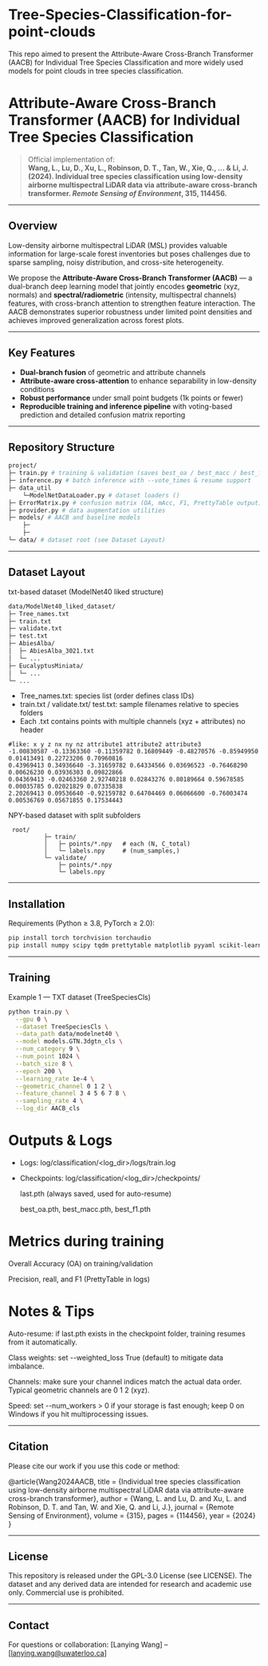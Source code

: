 # Tree-Species-Classification-for-point-clouds
This repo aimed to present the Attribute-Aware Cross-Branch Transformer (AACB) for Individual Tree Species Classification and more widely used models for point clouds in tree species classification.

# Attribute-Aware Cross-Branch Transformer (AACB) for Individual Tree Species Classification

> Official implementation of:  
> **Wang, L., Lu, D., Xu, L., Robinson, D. T., Tan, W., Xie, Q., … & Li, J. (2024). Individual tree species classification using low-density airborne multispectral LiDAR data via attribute-aware cross-branch transformer. _Remote Sensing of Environment_, 315, 114456.**

---

## Overview

Low-density airborne multispectral LiDAR (MSL) provides valuable information for large-scale forest inventories but poses challenges due to sparse sampling, noisy distribution, and cross-site heterogeneity.  

We propose the **Attribute-Aware Cross-Branch Transformer (AACB)** — a dual-branch deep learning model that jointly encodes **geometric** (xyz, normals) and **spectral/radiometric** (intensity, multispectral channels) features, with cross-branch attention to strengthen feature interaction. The AACB demonstrates superior robustness under limited point densities and achieves improved generalization across forest plots.

---

## Key Features

- **Dual-branch fusion** of geometric and attribute channels  
- **Attribute-aware cross-attention** to enhance separability in low-density conditions  
- **Robust performance** under small point budgets (1k points or fewer)  
- **Reproducible training and inference pipeline** with voting-based prediction and detailed confusion matrix reporting  

---

## Repository Structure
```bash
project/
├─ train.py # training & validation (saves best_oa / best_macc / best_f1)
├─ inference.py # batch inference with --vote_times & resume support
├─ data_util
    └─ModelNetDataLoader.py # dataset loaders ()
├─ ErrorMatrix.py # confusion matrix (OA, mAcc, F1, PrettyTable output)
├─ provider.py # data augmentation utilities
├─ models/ # AACB and baseline models
    ├─
    ├─
└─ data/ # dataset root (see Dataset Layout)
```
---

## Dataset Layout
txt-based dataset (ModelNet40 liked structure)
```bash
data/ModelNet40_liked_dataset/
├─ Tree_names.txt
├─ train.txt
├─ validate.txt
├─ test.txt
├─ AbiesAlba/
│  ├─ AbiesAlba_3021.txt
│  └─ ...
├─ EucalyptusMiniata/
│  └─ ...
└─ ...
```
- Tree_names.txt: species list (order defines class IDs)
- train.txt / validate.txt/ test.txt: sample filenames relative to species folders
- Each .txt contains points with multiple channels (xyz + attributes) no header
  
```
#like: x y z nx ny nz attribute1 attribute2 attribute3
-1.00830587 -0.13363360 -0.11359782 0.16809449 -0.48270576 -0.85949950 0.01413491 0.22723206 0.70960816 
0.43969413 0.34936640 -3.31659782 0.64334566 0.03696523 -0.76468290 0.00626230 0.03936303 0.09822866 
0.04369413 -0.02463360 2.92740218 0.02843276 0.80189664 0.59678585 0.00035785 0.02021829 0.07335838 
2.20269413 0.09536640 -0.92159782 0.64704469 0.06066600 -0.76003474 0.00536769 0.05671855 0.17534443 
```

NPY-based dataset with split subfolders
```
 root/
          ├─ train/
          │   ├─ points/*.npy   # each (N, C_total)
          │   └─ labels.npy     # (num_samples,)
          └─ validate/
              ├─ points/*.npy
              └─ labels.npy
```
---

## Installation

Requirements (Python ≥ 3.8, PyTorch ≥ 2.0):

```bash
pip install torch torchvision torchaudio
pip install numpy scipy tqdm prettytable matplotlib pyyaml scikit-learn laspy open3d
```

---
## Training
Example 1 — TXT dataset (TreeSpeciesCls)
```bash
python train.py \
  --gpu 0 \
  --dataset TreeSpeciesCls \
  --data_path data/modelnet40 \
  --model models.GTN.3dgtn_cls \
  --num_category 9 \
  --num_point 1024 \
  --batch_size 8 \
  --epoch 200 \
  --learning_rate 1e-4 \
  --geometric_channel 0 1 2 \
  --feature_channel 3 4 5 6 7 8 \
  --sampling_rate 4 \
  --log_dir AACB_cls
```
# Outputs & Logs

- Logs: log/classification/<log_dir>/logs/train.log

- Checkpoints: log/classification/<log_dir>/checkpoints/

  last.pth (always saved, used for auto-resume)

  best_oa.pth, best_macc.pth, best_f1.pth

# Metrics during training

Overall Accuracy (OA) on training/validation

Precision, reall, and F1 (PrettyTable in logs)

# Notes & Tips

Auto-resume: if last.pth exists in the checkpoint folder, training resumes from it automatically.

Class weights: set --weighted_loss True (default) to mitigate data imbalance.

Channels: make sure your channel indices match the actual data order. Typical geometric channels are 0 1 2 (xyz).

Speed: set --num_workers > 0 if your storage is fast enough; keep 0 on Windows if you hit multiprocessing issues.



---
## Citation

Please cite our work if you use this code or method:

@article{Wang2024AACB,
  title   = {Individual tree species classification using low-density airborne multispectral LiDAR data via attribute-aware cross-branch transformer},
  author  = {Wang, L. and Lu, D. and Xu, L. and Robinson, D. T. and Tan, W. and Xie, Q. and Li, J.},
  journal = {Remote Sensing of Environment},
  volume  = {315},
  pages   = {114456},
  year    = {2024}
}

---
## License

This repository is released under the GPL-3.0 License (see LICENSE).
The dataset and any derived data are intended for research and academic use only.
Commercial use is prohibited.

---
## Contact

For questions or collaboration:
[Lanying Wang] – [lanying.wang@uwaterloo.ca]
